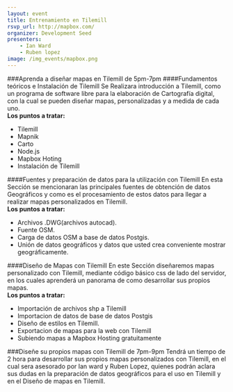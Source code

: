 ```yaml
---
layout: event
title: Entrenamiento en Tilemill
rsvp_url: http://mapbox.com/
organizer: Development Seed
presenters:
    - Ian Ward
    - Ruben lopez
image: /img_events/mapbox.png
---
```


###Aprenda a diseñar mapas en Tilemill de 5pm-7pm
####Fundamentos teóricos e Instalación de Tilemill
Se Realizara introducción a Tilemill, como un programa de
software libre para la elaboración de Cartografía digital,
con la cual se pueden diseñar mapas, personalizadas y a medida de cada uno.<br>
**Los puntos a tratar:**
* Tilemill
* Mapnik
* Carto
* Node.js
* Mapbox Hoting
* Instalación de Tilemill

####Fuentes y preparación de datos para la utilización con Tilemill
En esta Sección se mencionaran  las principales fuentes de obtención de datos Geográficos y como es el procesamiento de estos datos para llegar a realizar mapas personalizados en Tilemill.<br>
**Los puntos a tratar:**
* Archivos .DWG(archivos autocad).
* Fuente OSM.
* Carga de datos OSM a base de datos Postgis.
* Unión de datos geográficos y datos que usted crea conveniente mostrar geográficamente.

####Diseño de Mapas con Tilemill
En este Sección diseñaremos mapas personalizado con Tilemill, mediante código básico
 css de lado del servidor, en los cuales aprenderá un panorama de como desarrollar sus propios mapas. <br>
**Los puntos a tratar:**
* Importación de archivos shp a Tilemill
* Importacion de datos de base de datos Postgis
* Diseño de estilos en Tilemill.
* Exportacion  de mapas para la web con Tilemill
* Subiendo mapas a Mapbox Hosting gratuitamente

###Diseñe  su propios mapas con Tilemill de 7pm-9pm
Tendrá un tiempo de 2 hora para desarrollar sus propios mapas personalizados  con
Tilemill, en el cual sera asesorado  por Ian ward y Ruben Lopez, quienes podrán aclara
sus dudas en la preparación de datos geográficos para el uso en Tilemill y
en el  Diseño de mapas en Tilemill.
